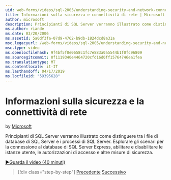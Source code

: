 ```yaml
---
uid: web-forms/videos/sql-2005/understanding-security-and-network-connectivity
title: Informazioni sulla sicurezza e connettività di rete | Microsoft Docs
author: microsoft
description: Principianti di SQL Server verranno illustrato come distinguere tra i file di database di SQL Server e i processi di SQL Server. Esplorare gli scenari per la connessione a SQL Server e...
ms.author: riande
ms.date: 03/20/2006
ms.assetid: 5a0df3fa-07d9-4762-b9db-1824dcd8a31a
msc.legacyurl: /web-forms/videos/sql-2005/understanding-security-and-network-connectivity
msc.type: video
ms.openlocfilehash: 9f4bf5f0e0658c1fc7e883a0a5544b1f0fc96809
ms.sourcegitcommit: 0f1119340e4464720cfd16d0ff15764746ea1fea
ms.translationtype: MT
ms.contentlocale: it-IT
ms.lasthandoff: 04/17/2019
ms.locfileid: "59395628"
---
```

# <a name="understanding-security-and-network-connectivity"></a>Informazioni sulla sicurezza e la connettività di rete

by [Microsoft](https://github.com/microsoft)

Principianti di SQL Server verranno illustrato come distinguere tra i file di database di SQL Server e i processi di SQL Server. Esplorare gli scenari per la connessione al database di SQL Server Express, abilitare e disabilitare le istanze utente, le autorizzazioni di accesso e altre misure di sicurezza.

[&#9654;Guarda il video (40 minuti)](https://channel9.msdn.com/Blogs/ASP-NET-Site-Videos/understanding-security-and-network-connectivity)

> [!div class="step-by-step"]
> [Precedente](more-structured-query-language.md)
> [Successivo](connecting-your-web-application-to-sql-server-2005-express-edition.md)
